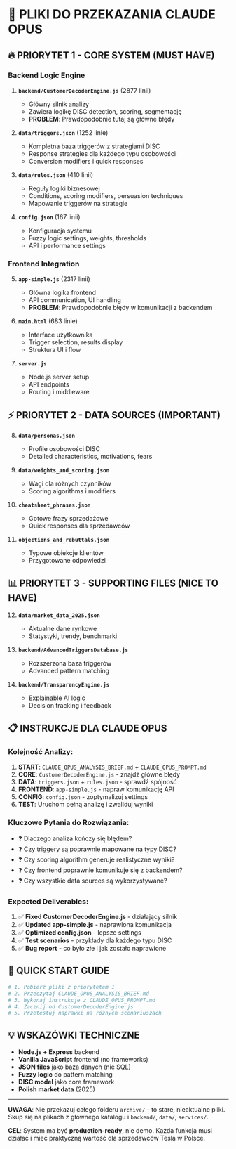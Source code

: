 # 📁 PLIKI DO PRZEKAZANIA CLAUDE OPUS

## 🔥 PRIORYTET 1 - CORE SYSTEM (MUST HAVE)

### Backend Logic Engine
1. **`backend/CustomerDecoderEngine.js`** (2877 linii)
   - Główny silnik analizy
   - Zawiera logikę DISC detection, scoring, segmentację
   - **PROBLEM**: Prawdopodobnie tutaj są główne błędy

2. **`data/triggers.json`** (1252 linie)
   - Kompletna baza triggerów z strategiami DISC
   - Response strategies dla każdego typu osobowości
   - Conversion modifiers i quick responses

3. **`data/rules.json`** (410 linii)
   - Reguły logiki biznesowej
   - Conditions, scoring modifiers, persuasion techniques
   - Mapowanie triggerów na strategie

4. **`config.json`** (167 linii)
   - Konfiguracja systemu
   - Fuzzy logic settings, weights, thresholds
   - API i performance settings

### Frontend Integration
5. **`app-simple.js`** (2317 linii)
   - Główna logika frontend
   - API communication, UI handling
   - **PROBLEM**: Prawdopodobnie błędy w komunikacji z backendem

6. **`main.html`** (683 linie)
   - Interface użytkownika
   - Trigger selection, results display
   - Struktura UI i flow

7. **`server.js`**
   - Node.js server setup
   - API endpoints
   - Routing i middleware

## ⚡ PRIORYTET 2 - DATA SOURCES (IMPORTANT)

8. **`data/personas.json`**
   - Profile osobowości DISC
   - Detailed characteristics, motivations, fears

9. **`data/weights_and_scoring.json`**
   - Wagi dla różnych czynników
   - Scoring algorithms i modifiers

10. **`cheatsheet_phrases.json`**
    - Gotowe frazy sprzedażowe
    - Quick responses dla sprzedawców

11. **`objections_and_rebuttals.json`**
    - Typowe obiekcje klientów
    - Przygotowane odpowiedzi

## 📊 PRIORYTET 3 - SUPPORTING FILES (NICE TO HAVE)

12. **`data/market_data_2025.json`**
    - Aktualne dane rynkowe
    - Statystyki, trendy, benchmarki

13. **`backend/AdvancedTriggersDatabase.js`**
    - Rozszerzona baza triggerów
    - Advanced pattern matching

14. **`backend/TransparencyEngine.js`**
    - Explainable AI logic
    - Decision tracking i feedback

## 📋 INSTRUKCJE DLA CLAUDE OPUS

### Kolejność Analizy:
1. **START**: `CLAUDE_OPUS_ANALYSIS_BRIEF.md` + `CLAUDE_OPUS_PROMPT.md`
2. **CORE**: `CustomerDecoderEngine.js` - znajdź główne błędy
3. **DATA**: `triggers.json` + `rules.json` - sprawdź spójność
4. **FRONTEND**: `app-simple.js` - napraw komunikację API
5. **CONFIG**: `config.json` - zoptymalizuj settings
6. **TEST**: Uruchom pełną analizę i zwaliduj wyniki

### Kluczowe Pytania do Rozwiązania:
- ❓ Dlaczego analiza kończy się błędem?
- ❓ Czy triggery są poprawnie mapowane na typy DISC?
- ❓ Czy scoring algorithm generuje realistyczne wyniki?
- ❓ Czy frontend poprawnie komunikuje się z backendem?
- ❓ Czy wszystkie data sources są wykorzystywane?

### Expected Deliverables:
1. ✅ **Fixed CustomerDecoderEngine.js** - działający silnik
2. ✅ **Updated app-simple.js** - naprawiona komunikacja
3. ✅ **Optimized config.json** - lepsze settings
4. ✅ **Test scenarios** - przykłady dla każdego typu DISC
5. ✅ **Bug report** - co było złe i jak zostało naprawione

## 🚀 QUICK START GUIDE

```bash
# 1. Pobierz pliki z priorytetem 1
# 2. Przeczytaj CLAUDE_OPUS_ANALYSIS_BRIEF.md
# 3. Wykonaj instrukcje z CLAUDE_OPUS_PROMPT.md
# 4. Zacznij od CustomerDecoderEngine.js
# 5. Przetestuj naprawki na różnych scenariuszach
```

## 💡 WSKAZÓWKI TECHNICZNE

- **Node.js + Express** backend
- **Vanilla JavaScript** frontend (no frameworks)
- **JSON files** jako baza danych (nie SQL)
- **Fuzzy logic** do pattern matching
- **DISC model** jako core framework
- **Polish market data** (2025)

---

**UWAGA**: Nie przekazuj całego folderu `archive/` - to stare, nieaktualne pliki. Skup się na plikach z głównego katalogu i `backend/`, `data/`, `services/`.

**CEL**: System ma być **production-ready**, nie demo. Każda funkcja musi działać i mieć praktyczną wartość dla sprzedawców Tesla w Polsce.